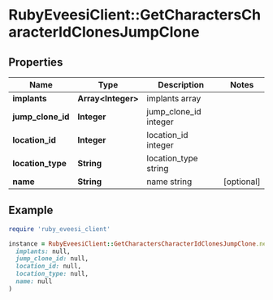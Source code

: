 # RubyEveesiClient::GetCharactersCharacterIdClonesJumpClone

## Properties

| Name | Type | Description | Notes |
| ---- | ---- | ----------- | ----- |
| **implants** | **Array&lt;Integer&gt;** | implants array |  |
| **jump_clone_id** | **Integer** | jump_clone_id integer |  |
| **location_id** | **Integer** | location_id integer |  |
| **location_type** | **String** | location_type string |  |
| **name** | **String** | name string | [optional] |

## Example

```ruby
require 'ruby_eveesi_client'

instance = RubyEveesiClient::GetCharactersCharacterIdClonesJumpClone.new(
  implants: null,
  jump_clone_id: null,
  location_id: null,
  location_type: null,
  name: null
)
```

